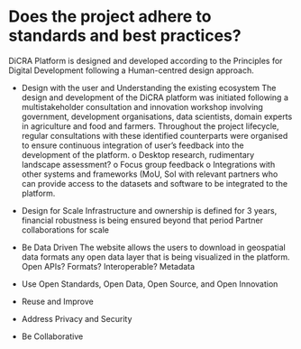 
# Does the project adhere to standards and best practices?

DiCRA Platform is designed and developed according to the Principles for Digital Development following a Human-centred design approach.

- Design with the user and Understanding the existing ecosystem
The design and development of the DiCRA platform was initiated following a multistakeholder consultation and innovation workshop involving government, development organisations, data scientists, domain experts in agriculture and food and farmers. Throughout the project lifecycle, regular consultations with these identified counterparts were organised to ensure continuous integration of user’s feedback into the development of the platform. 
o	Desktop research, rudimentary landscape assessment?
o	Focus group feedback
o	Integrations with other systems and frameworks (MoU, SoI with relevant partners who can provide access to the datasets and software to be integrated to the platform.

- Design for Scale
Infrastructure and ownership is defined for 3 years, financial robustness is being ensured beyond that period 
Partner collaborations for scale

- Be Data Driven
The website allows the users to download in geospatial data formats any open data layer that is being visualized in the platform. Open APIs? Formats? Interoperable? Metadata

- Use Open Standards, Open Data, Open Source, and Open Innovation

- Reuse and Improve

- Address Privacy and Security

- Be Collaborative




